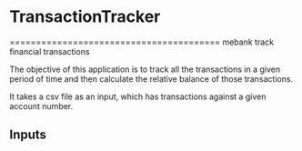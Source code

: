 # TransactionTracker
========================================
mebank track financial transactions 

The objective of this application is to track all the transactions in a given period of time and then calculate the relative balance of those transactions. 

It takes a csv file as an input, which has transactions against a given account number. 

## Inputs 


